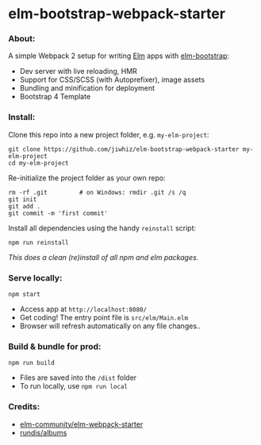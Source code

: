 # elm-bootstrap-webpack-starter


### About:
A simple Webpack 2 setup for writing [Elm](http://elm-lang.org/) apps 
with [elm-bootstrap](http://elm-bootstrap.info/):

* Dev server with live reloading, HMR
* Support for CSS/SCSS (with Autoprefixer), image assets
* Bundling and minification for deployment
* Bootstrap 4 Template


### Install:
Clone this repo into a new project folder, e.g. `my-elm-project`:
```
git clone https://github.com/jiwhiz/elm-bootstrap-webpack-starter my-elm-project
cd my-elm-project
```

Re-initialize the project folder as your own repo:
```
rm -rf .git         # on Windows: rmdir .git /s /q
git init
git add .
git commit -m 'first commit'
```

Install all dependencies using the handy `reinstall` script:
```
npm run reinstall
```
*This does a clean (re)install of all npm and elm packages.*


### Serve locally:
```
npm start
```
* Access app at `http://localhost:8080/`
* Get coding! The entry point file is `src/elm/Main.elm`
* Browser will refresh automatically on any file changes..


### Build & bundle for prod:
```
npm run build
```

* Files are saved into the `/dist` folder
* To run locally, use `npm run local`


### Credits:

* [elm-community/elm-webpack-starter](https://github.com/elm-community/elm-webpack-starter)
* [rundis/albums](https://github.com/rundis/albums)
